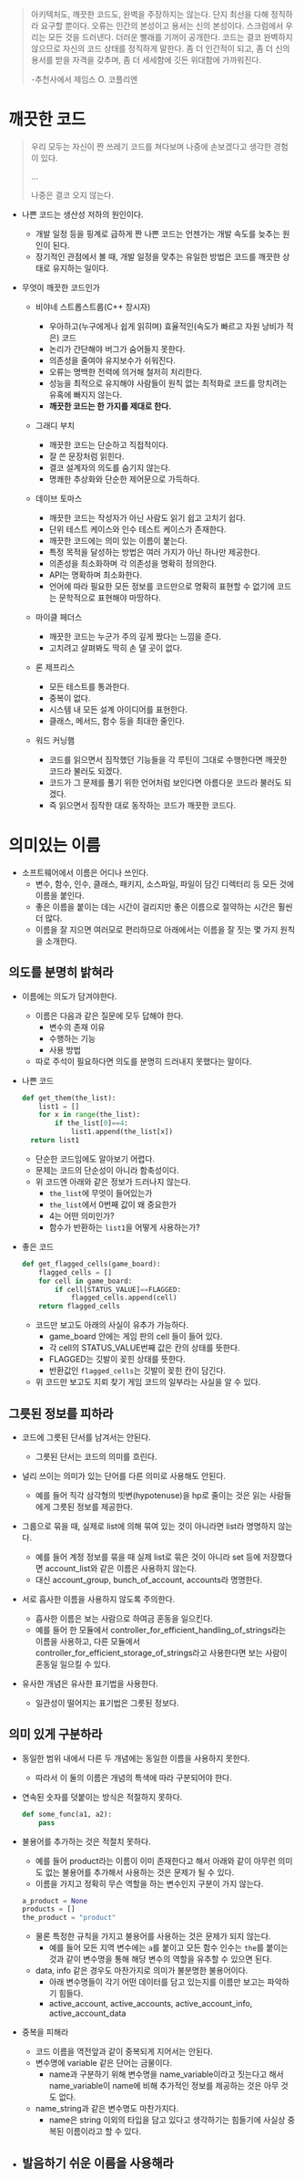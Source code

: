 > 아키텍처도, 깨끗한 코드도, 완벽을 주장하지는 않는다. 단지 최선을 다해 정직하라 요구할 뿐이다. 오류는 인간의 본성이고 용서는 신의 본성이다. 스크럼에서 우리는 모든 것을 드러낸다. 더러운 빨래를 기꺼이 공개한다. 코드는 결코 완벽하지 않으므로 자신의 코드 상태를 정직하게 말한다. 좀 더 인간적이 되고, 좀 더 신의 용서를 받을 자격을 갖추며, 좀 더 세세함에 깃든 위대함에 가까워진다.
>
> -추천사에서 제임스 O. 코플리엔



# 깨끗한 코드

> 우리 모두는 자신이 짠 쓰레기 코드를 쳐다보며 나중에 손보겠다고 생각한 경험이 있다.
>
> ...
>
> 나중은 결코 오지 않는다.

- 나쁜 코드는 생산성 저하의 원인이다.
  - 개발 일정 등을 핑계로 급하게 짠 나쁜 코드는 언젠가는 개발 속도를 늦추는 원인이 된다.
  - 장기적인 관점에서 볼 때, 개발 일정을 맞추는 유일한 방법은 코드를 깨끗한 상태로 유지하는 일이다.



- 무엇이 깨끗한 코드인가

  - 비야네 스트롭스트룹(C++ 창시자)
    - 우아하고(누구에게나 쉽게 읽히며) 효율적인(속도가 빠르고 자원 낭비가 적은) 코드
    - 논리가 간단해야 버그가 숨어들지 못한다.
    - 의존성을 줄여야 유지보수가 쉬워진다.
    - 오류는 명백한 전력에 의거해 철저히 처리한다.
    - 성능을 최적으로 유지해야 사람들이 원칙 없는 최적화로 코드를 망치려는 유혹에 빠지지 않는다.
    - **깨끗한 코드는 한 가지를 제대로 한다.**
  - 그래디 부치
    - 깨끗한 코드는 단순하고 직접적이다.
    - 잘 쓴 문장처럼 읽힌다.
    - 결코 설계자의 의도를 숨기지 않는다.
    - 명쾌한 추상화와 단순한 제어문으로 가득하다.

  - 데이브 토마스
    - 깨끗한 코드는 작성자가 아닌 사람도 읽기 쉽고 고치기 쉽다.
    - 단위 테스트 케이스와 인수 테스트 케이스가 존재한다.
    - 깨끗한 코드에는 의미 있는 이름이 붙는다.
    - 특정 목적을 달성하는 방법은 여러 가지가 아닌 하나만 제공한다.
    - 의존성을 최소화하며 각 의존성을 명확히 정의한다.
    - API는 명확하며 최소화한다.
    - 언어에 따라 필요한 모든 정보를 코드만으로 명확히 표현할 수 없기에 코드는 문학적으로 표현해야 마땅하다.
  - 마이클 페더스
    - 깨끗한 코드는 누군가 주의 깊게 짰다는 느낌을 준다.
    - 고치려고 살펴봐도 딱히 손 댈 곳이 없다.
  - 론 제프리스
    - 모든 테스트를 통과한다.
    - 중복이 없다.
    - 시스템 내 모든 설계 아이디어를 표현한다.
    - 클래스, 메서드, 함수 등을 최대한 줄인다.

  - 워드 커닝햄
    - 코드를 읽으면서 짐작했던 기능들을 각 루틴이 그대로 수행한다면 깨끗한 코드라 불러도 되겠다.
    - 코드가 그 문제를 풀기 위한 언어처럼 보인다면 아름다운 코드라 불러도 되겠다.
    - 즉 읽으면서 짐작한 대로 동작하는 코드가 깨끗한 코드다.



# 의미있는 이름

- 소프트웨어에서 이름은 어디나 쓰인다.
  - 변수, 함수, 인수, 클래스, 패키지, 소스파일, 파일이 담긴 디렉터리 등 모든 것에 이름을 붙인다.
  - 좋은 이름을 붙이는 데는 시간이 걸리지만 좋은 이름으로 절약하는 시간은 훨씬 더 많다.
  - 이름을 잘 지으면 여러모로 편리하므로 아래에서는 이름을 잘 짓는 몇 가지 원칙을 소개한다.



## 의도를 분명히 밝혀라

- 이름에는 의도가 담겨야한다.
  - 이름은 다음과 같은 질문에 모두 답해야 한다.
    - 변수의 존재 이유
    - 수행하는 기능
    - 사용 방법
  - 따로 주석이 필요하다면 의도를 분명히 드러내지 못했다는 말이다.



- 나쁜 코드

  ```python
  def get_them(the_list):
      list1 = []
      for x in range(the_list):
          if the_list[0]==4:
              list1.append(the_list[x])
  	return list1
  ```

  - 단순한 코드임에도 알아보기 어렵다.
  - 문제는 코드의 단순성이 아니라 함축성이다.
  - 위 코드엔 아래와 같은 정보가 드러나지 않는다.
    - `the_list`에 무엇이 들어있는가
    - `the_list`에서 0번째 값이 왜 중요한가
    - 4는 어떤 의미인가?
    - 함수가 반환하는 `list1`을 어떻게 사용하는가?



- 좋은 코드

  ```python
  def get_flagged_cells(game_board):
      flagged_cells = []
      for cell in game_board:
          if cell[STATUS_VALUE]==FLAGGED:
              flagged_cells.append(cell)
      return flagged_cells
  ```

  - 코드만 보고도 아래의 사실이 유추가 가능하다.
    - game_board 안에는 게임 판의 cell 들이 들어 있다.
    - 각 cell의 STATUS_VALUE번째 값은 칸의 상태를 뜻한다.
    - FLAGGED는 깃발이 꽂힌 상태를 뜻한다.
    - 반환값인 `flagged_cells`는 깃발이 꽂힌 칸이 담긴다.
  - 위 코드만 보고도 지뢰 찾기 게임 코드의 일부라는 사실을 알 수 있다.



## 그릇된 정보를 피하라

- 코드에 그릇된 단서를 남겨서는 안된다.
  - 그릇된 단서는 코드의 의미를 흐린다.



- 널리 쓰이는 의미가 있는 단어를 다른 의미로 사용해도 안된다.
  - 예를 들어 직각 삼각형의 빗변(hypotenuse)을 hp로 줄이는 것은 읽는 사람들에게 그릇된 정보를 제공한다.



- 그룹으로 묶을 때, 실제로 list에 의해 묶여 있는 것이 아니라면 list라 명명하지 않는다.
  - 예를 들어 계정 정보를 묶을 때 실제 list로 묶은 것이 아니라 set 등에 저장했다면 account_list와 같은 이름은 사용하지 않는다.
  - 대신 account_group, bunch_of_account, accounts라 명명한다.



- 서로 흡사한 이름을 사용하지 않도록 주의한다.
  - 흡사한 이름은 보는 사람으로 하여금 혼동을 일으킨다.
  - 예를 들어 한 모듈에서 controller_for_efficient_handling_of_strings라는 이름을 사용하고, 다른 모듈에서 controller_for_efficient_storage_of_strings라고 사용한다면 보는 사람이 혼동일 일으킬 수 있다.



- 유사한 개념은 유사한 표기법을 사용한다.
  - 일관성이 떨어지는 표기법은 그릇된 정보다.



## 의미 있게 구분하라

- 동일한 범위 내에서 다른 두 개념에는 동일한 이름을 사용하지 못한다.
  - 따라서 이 둘의 이름은 개념의 특색에 따라 구분되어야 한다.



- 연속된 숫자를 덧붙이는 방식은 적절하지 못하다.

  ```python
  def some_func(a1, a2):
      pass
  ```



- 불용어를 추가하는 것은 적절치 못하다.

  - 예를 들어 product라는 이름이 이미 존재한다고 해서 아래와 같이 아무런 의미도 없는 불용어를 추가해서 사용하는 것은 문제가 될 수 있다.
  - 이름을 가지고 정확히 무슨 역할을 하는 변수인지 구분이 가지 않는다.

  ```python
  a_product = None
  products = []
  the_product = "product"
  ```

  - 물론 특정한 규칙을 가지고 불용어를 사용하는 것은 문제가 되지 않는다.
    - 예를 들어 모든 지역 변수에는 `a`를 붙이고 모든 함수 인수는 `the`를 붙이는 것과 같이 변수명을 통해 해당 변수의 역할을 유추할 수 있으면 된다.
  - data, info 같은 경우도 마찬가지로 의미가 불분명한 불용어이다.
    - 아래 변수명들이 각기 어떤 데이터를 담고 있는지를 이름만 보고는 파악하기 힘들다.
    - active_account, active_accounts, active_account_info, active_account_data



- 중복을 피해라
  - 코드 이름을 역전앞과 같이 중복되게 지어서는 안된다.
  - 변수명에 variable 같은 단어는 금물이다.
    - name과 구분하기 위해 변수명을 name_variable이라고 짓는다고 해서 name_variable이 name에 비해 추가적인 정보를 제공하는 것은 아무 것도 없다.
  - name_string과 같은 변수명도 마찬가지다.
    - name은 string 이외의 타입을 담고 있다고 생각하기는 힘들기에 사실상 중복된 이름이라고 할 수 있다.



- 발음하기 쉬운 이름을 사용해라
  - 

